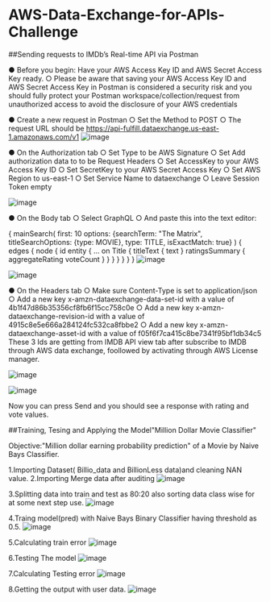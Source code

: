 # AWS-Data-Exchange-for-APIs-Challenge

##Sending requests to IMDb’s Real-time API via
Postman


● Before you begin: Have your AWS Access Key ID and AWS Secret Access Key ready.
○ Please be aware that saving your AWS Access Key ID and AWS Secret Access Key in Postman is considered a
security risk and you should fully protect your Postman workspace/collection/request from unauthorized access
to avoid the disclosure of your AWS credentials


● Create a new request in Postman
○ Set the Method to POST
○ The request URL should be https://api-fulfill.dataexchange.us-east-1.amazonaws.com/v1
![image](https://user-images.githubusercontent.com/52241389/202828626-2f62021c-eb94-4c56-be9e-a1da52da9542.png)


● On the Authorization tab
○ Set Type to be AWS Signature
○ Set Add authorization data to to be Request Headers
○ Set AccessKey to your AWS Access Key ID
○ Set SecretKey to your AWS Secret Access Key
○ Set AWS Region to us-east-1
○ Set Service Name to dataexchange
○ Leave Session Token empty

![image](https://user-images.githubusercontent.com/52241389/202828659-a94cf154-444b-4082-923c-369c95025229.png)


● On the Body tab
○ Select GraphQL
○ And paste this into the text editor:

{
  mainSearch(
    first: 10
    options: {searchTerm: "The Matrix", titleSearchOptions: {type: MOVIE}, type: TITLE, isExactMatch: true}
  ) {
    edges {
      node {
        id
        entity {
          ... on Title {
            titleText {
              text
            }
            ratingsSummary {
              aggregateRating
              voteCount
            }
          }
        }
      }
    }
  }
}
![image](https://user-images.githubusercontent.com/52241389/202829357-4bdbf8df-c35b-43c7-8121-8abca621d05e.png)

![image](https://user-images.githubusercontent.com/52241389/202828700-b7e44eb4-8715-48e1-a349-c34f37eb3861.png)

● On the Headers tab
○ Make sure Content-Type is set to application/json
○ Add a new key x-amzn-dataexchange-data-set-id with a value of 4b1f47d86b35356cf8fb6f15cc758c0e
○ Add a new key x-amzn-dataexchange-revision-id with a value of 4915c8e5e666a284124fc532ca8fbbe2
○ Add a new key x-amzn-dataexchange-asset-id with a value of f05f6f7ca415c8be7341f95bf1db34c5
These 3 Ids are getting from IMDB API view tab after subscribe to IMDB through AWS data exchange, foollowed by activating through AWS License manager.

![image](https://user-images.githubusercontent.com/52241389/202829179-890282b4-7680-471a-b262-98d554584a27.png)


![image](https://user-images.githubusercontent.com/52241389/202828749-fad6a676-8817-467c-ae00-d93738219077.png)

Now you can press Send and you should see a response with rating and vote values.



##Training, Tesing and Applying the Model"Million Dollar Movie Classifier"

Objective:"Million dollar earning probability prediction" of a Movie by Naive Bays Classifier.

1.Importing Dataset( Billio_data and BillionLess data)and cleaning NAN value.
2.Importing Merge data after auditing
![image](https://user-images.githubusercontent.com/52241389/202829643-c4aca99d-d542-4e91-a0f1-47ba17f3fd12.png)

3.Splitting data into train and test as 80:20 also sorting data class wise for at some next step use.
![image](https://user-images.githubusercontent.com/52241389/202829716-2824f5c6-d4fc-48d6-b449-8a4d2a9afa56.png)

4.Traing model(pred) with Naive Bays Binary Classifier having threshold as 0.5.
![image](https://user-images.githubusercontent.com/52241389/202829817-16536287-e272-4532-ba70-eb72f88d5aea.png)

5.Calculating train error
![image](https://user-images.githubusercontent.com/52241389/202829831-0a5467d9-a417-452a-8b8d-98d94062c04f.png)

6.Testing The model
![image](https://user-images.githubusercontent.com/52241389/202829846-31c35678-5d94-4dc0-83d1-706e516cfa7c.png)

7.Calculating Testing error
![image](https://user-images.githubusercontent.com/52241389/202829856-a6c0a6b7-703c-4549-ba2a-05788724fbf6.png)

8.Getting the output with user data.
![image](https://user-images.githubusercontent.com/52241389/202829862-de347dad-623f-40a9-a450-8b7dbd5db90a.png)


